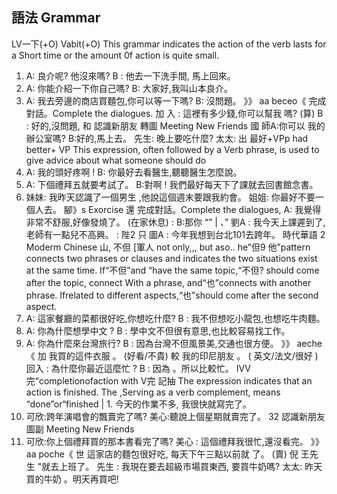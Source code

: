 ## 語法 Grammar
LV一下(+O) Vabit(+O)
This grammar indicates the action of the verb lasts for a Short time or the amount 0f
action is quite small.
1. A: 良介呢? 他沒來嗎?
B : 他去一下洗手間, 馬上回來。
2. A: 你能介紹一下你自己嗎?
B: 大家好,我叫山本良介。
3. A: 我去旁邊的商店買麵包,你可以等一下嗎?
B: 沒問題。
》》 aa beceo《
完成對話。Complete the dialogues.
加 入 : 這裡有多少錢,你可以幫我      嗎? (算)
B : 好的,沒問題,                   和
認識新朋友 轉圖
Meeting New Friends  國
師A:你可以               我的辦公室嗎?
B:好的,馬上去。
 先生: 晚上要吃什麼?
太太:
出 最好+VPp had better+ VP
This expression, often followed by a Verb phrase, is used to give advice about what
someone should do
1. A: 我的頭好疼啊 !
B: 你最好去看醫生,聽聽醫生怎麼說。
2. A: 下個禮拜五就要考試了。
B:對啊 ! 我們最好每天下了課就去回書館念書。
3. 妹妹: 我昨天認識了一個男生 ,他說這個週末要跟我約會。
姐姐: 你最好不要一個人去。
腳》s Exorcise  還
完成對話。Complete the dialogues,
 A: 我覺得非常不舒服,好像發燒了。 (在家休息)                :
B:那你                       “” |
、” 劉A : 我今天上課遲到了,老師有一點兒不高興。                 :
陛2                                                        只
圖A : 今年我想到台北101去跨年。
時代華語         2
Moderm Chinese
山, 不但 [軍人    not only,,, but aso..
he”但9 他”pattern connects two phrases or clauses and indicates the
two situations exist at the same time. If“不但”and “have the same topic,“不但?
should come after the topic, connect With a phrase, and“也”connects with another
phrase. Ifrelated to different aspects,“也”should come after the second aspect.
1. A: 這家餐廳的菜都很好吃,你想吃什麼?
B : 我不但想吃小龍包,也想吃牛肉麵。
2. A: 你為什麼想學中文 ?
B : 學中文不但很有意思,也比較容易找工作。
3. A: 你為什麼來台灣旅行?
B : 因為台灣不但風景美,交通也很方便。
》》 aeche《
加 我買的這件衣服             。 (好看/不貴)
較 我的印尼朋友                 。
( 英文/法文/很好 )
回入 : 為什麼你最近這麼忙 ?
B : 因為               。所以比較忙。
IVV完“completionofaction with V完
記抽
The expression indicates that an action is finished. The       ,Serving as a verb
complement, means “done”or“finished
|     1. 今天的作業不多, 我很快就寫完了。
2. 可欣:跨年演唱會的飄賣完了嗎?
美心:聽說上個星期就賣完了。
32
認識新朋友 圖副
Meeting New Friends
3. 可欣:你上個禮拜買的那本書看完了嗎?
美心 : 這個禮拜我很忙,還沒看完。
》》 aa poche《
世 這家店的麵包很好吃, 每天下午三點以前就       了。 (賣)
倪 王先生               "就去上班了。
 先生 : 我現在要去超級市場買東西, 要買牛奶嗎?
太太: 昨天買的牛奶               。明天再買吧!

